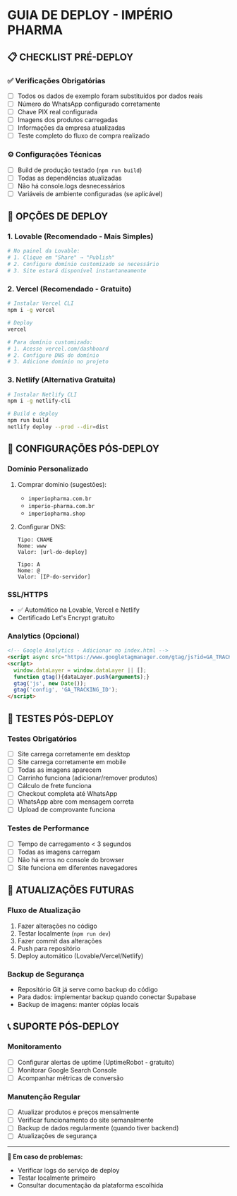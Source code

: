 
# GUIA DE DEPLOY - IMPÉRIO PHARMA

## 📋 CHECKLIST PRÉ-DEPLOY

### ✅ Verificações Obrigatórias
- [ ] Todos os dados de exemplo foram substituídos por dados reais
- [ ] Número do WhatsApp configurado corretamente
- [ ] Chave PIX real configurada
- [ ] Imagens dos produtos carregadas
- [ ] Informações da empresa atualizadas
- [ ] Teste completo do fluxo de compra realizado

### ⚙️ Configurações Técnicas
- [ ] Build de produção testado (`npm run build`)
- [ ] Todas as dependências atualizadas
- [ ] Não há console.logs desnecessários
- [ ] Variáveis de ambiente configuradas (se aplicável)

## 🚀 OPÇÕES DE DEPLOY

### 1. Lovable (Recomendado - Mais Simples)
```bash
# No painel da Lovable:
# 1. Clique em "Share" → "Publish"
# 2. Configure domínio customizado se necessário
# 3. Site estará disponível instantaneamente
```

### 2. Vercel (Recomendado - Gratuito)
```bash
# Instalar Vercel CLI
npm i -g vercel

# Deploy
vercel

# Para domínio customizado:
# 1. Acesse vercel.com/dashboard
# 2. Configure DNS do domínio
# 3. Adicione domínio no projeto
```

### 3. Netlify (Alternativa Gratuita)
```bash
# Instalar Netlify CLI
npm i -g netlify-cli

# Build e deploy
npm run build
netlify deploy --prod --dir=dist
```

## 🔧 CONFIGURAÇÕES PÓS-DEPLOY

### Domínio Personalizado
1. Comprar domínio (sugestões):
   - `imperiopharma.com.br`
   - `imperio-pharma.com.br`
   - `imperiopharma.shop`

2. Configurar DNS:
   ```
   Tipo: CNAME
   Nome: www
   Valor: [url-do-deploy]
   
   Tipo: A
   Nome: @
   Valor: [IP-do-servidor]
   ```

### SSL/HTTPS
- ✅ Automático na Lovable, Vercel e Netlify
- Certificado Let's Encrypt gratuito

### Analytics (Opcional)
```html
<!-- Google Analytics - Adicionar no index.html -->
<script async src="https://www.googletagmanager.com/gtag/js?id=GA_TRACKING_ID"></script>
<script>
  window.dataLayer = window.dataLayer || [];
  function gtag(){dataLayer.push(arguments);}
  gtag('js', new Date());
  gtag('config', 'GA_TRACKING_ID');
</script>
```

## 📱 TESTES PÓS-DEPLOY

### Testes Obrigatórios
- [ ] Site carrega corretamente em desktop
- [ ] Site carrega corretamente em mobile
- [ ] Todas as imagens aparecem
- [ ] Carrinho funciona (adicionar/remover produtos)
- [ ] Cálculo de frete funciona
- [ ] Checkout completa até WhatsApp
- [ ] WhatsApp abre com mensagem correta
- [ ] Upload de comprovante funciona

### Testes de Performance
- [ ] Tempo de carregamento < 3 segundos
- [ ] Todas as imagens carregam
- [ ] Não há erros no console do browser
- [ ] Site funciona em diferentes navegadores

## 🔄 ATUALIZAÇÕES FUTURAS

### Fluxo de Atualização
1. Fazer alterações no código
2. Testar localmente (`npm run dev`)
3. Fazer commit das alterações
4. Push para repositório
5. Deploy automático (Lovable/Vercel/Netlify)

### Backup de Segurança
- Repositório Git já serve como backup do código
- Para dados: implementar backup quando conectar Supabase
- Backup de imagens: manter cópias locais

## 📞 SUPORTE PÓS-DEPLOY

### Monitoramento
- [ ] Configurar alertas de uptime (UptimeRobot - gratuito)
- [ ] Monitorar Google Search Console
- [ ] Acompanhar métricas de conversão

### Manutenção Regular
- [ ] Atualizar produtos e preços mensalmente
- [ ] Verificar funcionamento do site semanalmente
- [ ] Backup de dados regularmente (quando tiver backend)
- [ ] Atualizações de segurança

---

**📧 Em caso de problemas:**
- Verificar logs do serviço de deploy
- Testar localmente primeiro
- Consultar documentação da plataforma escolhida
